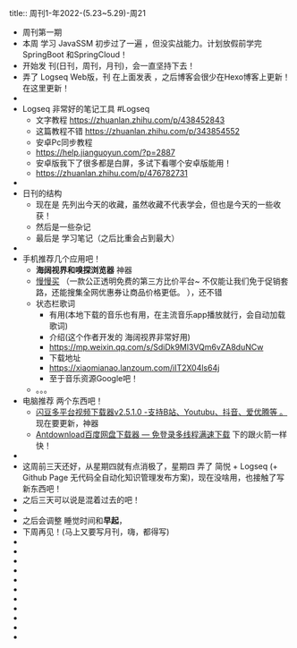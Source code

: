 title:: 周刊1-年2022-(5.23~5.29)-周21

- 周刊第一期
- 本周 学习 JavaSSM 初步过了一遍 ，但没实战能力。计划放假前学完SpringBoot 和SpringCloud！
- 开始发 刊(日刊，周刊，月刊)，会一直坚持下去！
- 弄了 Logseq Web版，刊 在上面发表 ，之后博客会很少在Hexo博客上更新！在这里更新！
-
- Logseq 非常好的笔记工具 #Logseq
	- 文字教程 https://zhuanlan.zhihu.com/p/438452843
	- 这篇教程不错 https://zhuanlan.zhihu.com/p/343854552
	- 安卓Pc同步教程
	- https://help.jianguoyun.com/?p=2887
	- 安卓版我下了很多都是白屏，多试下看哪个安卓版能用！
	- https://zhuanlan.zhihu.com/p/476782731
-
- 日刊的结构
	- 现在是 先列出今天的收藏，虽然收藏不代表学会，但也是今天的一些收获！
	- 然后是一些杂记
	- 最后是 学习笔记（之后比重会占到最大）
-
- 手机推荐几个应用吧！
	- **海阔视界和嗅探浏览器**  神器
	- [慢慢买](https://mp.weixin.qq.com/s/AN-9TT6CAtz6pM5svD1Q1g) （一款公正透明免费的第三方比价平台~   不仅能让我们免于促销套路，还能搜集全网优惠券让商品价格更低。 ），还不错
	- 状态栏歌词
		- 有用(本地下载的音乐也有用，在主流音乐app播放就行，会自动加载歌词)
		- 介绍(这个作者开发的  海阔视界非常好用)
		- https://mp.weixin.qq.com/s/SdiDk9Ml3VQm6vZA8duNCw
		- 下载地址
		- https://xiaomianao.lanzoum.com/iIT2X04ls64j
		- 至于音乐资源Google吧！
	- 。。。
- 电脑推荐 两个东西吧！
	- [闪豆多平台视频下载器v2.5.1.0 -支持B站、Youtubu、抖音、爱优腾等 。](https://www.haitangw.net/2709.html/) 现在要更新，神器
	- [Antdownload百度网盘下载器 — 免登录多线程满速下载](https://www.yeyulingfeng.com/9625.html) 下的跟火箭一样快！
-
- 这周前三天还好，从星期四就有点消极了，星期四 弄了 简悦 + Logseq  (+ Github Page 无代码全自动化知识管理发布方案)，现在没啥用，也接触了写新东西吧！
- 之后三天可以说是混着过去的吧！
-
- 之后会调整 睡觉时间和**早起**，
- 下周再见！(马上又要写月刊，嗨，都得写)
-
-
-
-
-
-
-
-
-
-
-